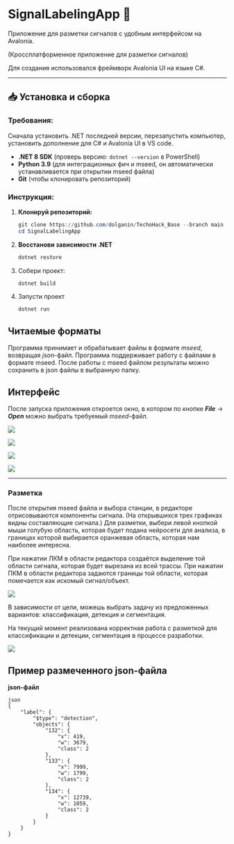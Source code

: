 # SignalLabelingApp 🚀



Приложение для разметки сигналов с удобным интерфейсом на Avalonia.

(Кроссплатформенное приложение для разметки сигналов) 

Для создания использовался фреймворк Avalonia UI на языке C#.


---

## 📥 Установка и сборка

### Требования:
Сначала установить .NET последней версии, перезапустить компьютер, установить дополнение для C# и Avalonia UI в VS code.
- **.NET 8 SDK** (проверь версию: `dotnet --version` в PowerShell)
- **Python 3.9** (для интеграционных фич и mseed, он автоматически устанавливается при открытии mseed файла)
- **Git** (чтобы клонировать репозиторий)

### Инструкция:
1. **Клонируй репозиторий:**
   ```powershell
   git clone https://github.com/dolganin/TechoHack_Base --branch main
   cd SignalLabelingApp
   ```
2. **Восстанови зависимости .NET**
    ```powershell
    dotnet restore
    ```
3. Собери проект:
    ```powershell
    dotnet build
    ```
4. Запусти проект
    ```powershell
    dotnet run
    ```



## Читаемые форматы
Программа принимает и обрабатывает файлы в формате *mseed*, возвращая *json*-файл.
Программа поддерживает работу с файлами в формате mseed.
После работы с mseed файлом результаты можно сохранить в json файлы в выбранную папку. 


## Интерфейс
После запуска приложения откроется окно, в котором по кнопке ***File*** -> ***Open***  можно выбрать требуемый *mseed*-файл.  


![](SLA-1.png)

![](SLA-2.png)

![](SLA-3.png)



![](SLA-4.png)

---

### Разметка
После открытия mseed файла и выбора станции, в редакторе отрисовываются компоненты сигнала.
(На открывшихся трех графиках видны составляющие сигнала.) Для разметки, выбери левой кнопкой мыши голубую область, которая будет подана нейросети для анализа, в границах которой выбирается оранжевая область, которая нам наиболее интересна.

При нажатии ЛКМ в области редактора создаётся выделение той области сигнала, которая будет вырезана из всей трассы. 
При нажатии ПКМ в области редактора задаются границы той области, которая помечается как искомый сигнал/объект.

![](SLA-5.png)

В зависимости от цели, можешь выбрать задачу из предложенных вариантов: классификация, детекция и сегментация.

На текущий момент реализована корректная работа с разметкой для классификации и детекции, сегментация в процессе разработки.

![](SLA-6.png)


## Пример размеченного json-файла

**json-файл**
```
json
{
    "label": {
        "$type": "detection",
        "objects": {
            "132": {
                "x": 419,
                "w": 3679,
                "class": 2
            },
            "133": {
                "x": 7999,
                "w": 1799,
                "class": 2
            },
            "134": {
                "x": 12739,
                "w": 1059,
                "class": 2
            }
        }
    }
}
```
